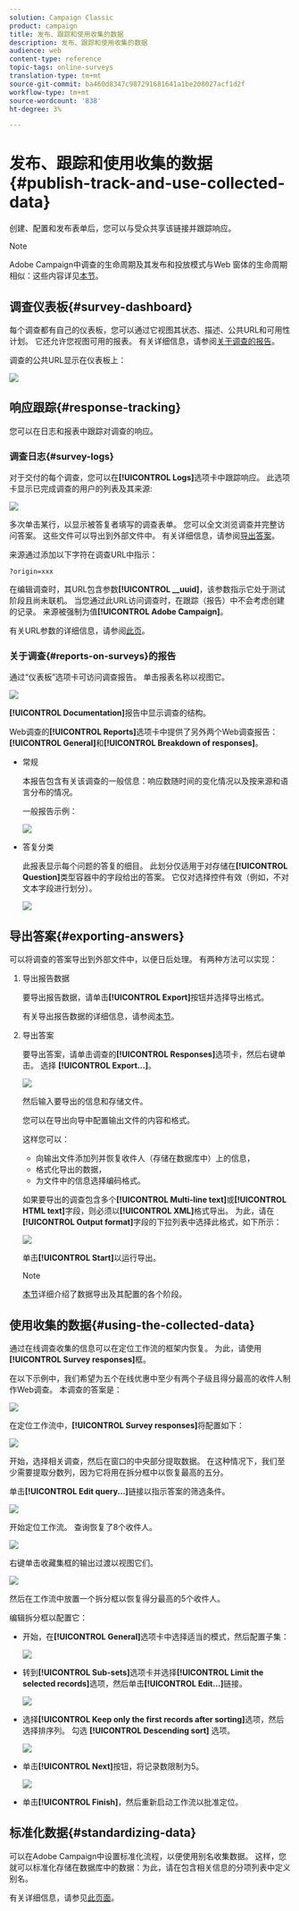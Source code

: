 ```yaml
---
solution: Campaign Classic
product: campaign
title: 发布、跟踪和使用收集的数据
description: 发布、跟踪和使用收集的数据
audience: web
content-type: reference
topic-tags: online-surveys
translation-type: tm+mt
source-git-commit: ba460d8347c987291681641a1be208027acf1d2f
workflow-type: tm+mt
source-wordcount: '838'
ht-degree: 3%

---
```



# 发布、跟踪和使用收集的数据{#publish-track-and-use-collected-data}

创建、配置和发布表单后，您可以与受众共享该链接并跟踪响应。

>[!NOTE]
>
>Adobe Campaign中调查的生命周期及其发布和投放模式与Web 窗体的生命周期相似：这些内容详见[本节](../../web/using/about-web-forms.md)。

## 调查仪表板{#survey-dashboard}

每个调查都有自己的仪表板，您可以通过它视图其状态、描述、公共URL和可用性计划。 它还允许您视图可用的报表。 有关详细信息，请参阅[关于调查的报告](#reports-on-surveys)。

调查的公共URL显示在仪表板上：

![](assets/survey_public_url.png)

## 响应跟踪{#response-tracking}

您可以在日志和报表中跟踪对调查的响应。

### 调查日志{#survey-logs}

对于交付的每个调查，您可以在&#x200B;**[!UICONTROL Logs]**&#x200B;选项卡中跟踪响应。 此选项卡显示已完成调查的用户的列表及其来源:

![](assets/s_ncs_admin_survey_logs.png)

多次单击某行，以显示被答复者填写的调查表单。 您可以全文浏览调查并完整访问答案。 这些文件可以导出到外部文件中。 有关详细信息，请参阅[导出答案](#exporting-answers)。

来源通过添加以下字符在调查URL中指示：

```
?origin=xxx
```

在编辑调查时，其URL包含参数&#x200B;**[!UICONTROL __uuid]**，该参数指示它处于测试阶段且尚未联机。 当您通过此URL访问调查时，在跟踪（报告）中不会考虑创建的记录。 来源被强制为值&#x200B;**[!UICONTROL Adobe Campaign]**。

有关URL参数的详细信息，请参阅[此页](../../web/using/defining-web-forms-properties.md#form-url-parameters)。

### 关于调查{#reports-on-surveys}的报告

通过“仪表板”选项卡可访问调查报告。 单击报表名称以视图它。

![](assets/s_ncs_admin_survey_report_doc.png)

**[!UICONTROL Documentation]**&#x200B;报告中显示调查的结构。

Web调查的&#x200B;**[!UICONTROL Reports]**&#x200B;选项卡中提供了另外两个Web调查报告：**[!UICONTROL General]**&#x200B;和&#x200B;**[!UICONTROL Breakdown of responses]**。

* 常规

   本报告包含有关该调查的一般信息：响应数随时间的变化情况以及按来源和语言分布的情况。

   一般报告示例：

   ![](assets/s_ncs_admin_survey_report_0.png)

* 答复分类

   此报表显示每个问题的答复的细目。 此划分仅适用于对存储在&#x200B;**[!UICONTROL Question]**&#x200B;类型容器中的字段给出的答案。 它仅对选择控件有效（例如，不对文本字段进行划分）。

   ![](assets/s_ncs_admin_survey_report_2.png)

## 导出答案{#exporting-answers}

可以将调查的答案导出到外部文件中，以便日后处理。 有两种方法可以实现：

1. 导出报告数据

   要导出报告数据，请单击&#x200B;**[!UICONTROL Export]**&#x200B;按钮并选择导出格式。

   有关导出报告数据的详细信息，请参阅[本节](../../reporting/using/about-reports-creation-in-campaign.md)。

1. 导出答案

   要导出答案，请单击调查的&#x200B;**[!UICONTROL Responses]**&#x200B;选项卡，然后右键单击。 选择 **[!UICONTROL Export...]**。

   ![](assets/s_ncs_admin_survey_logs_export_menu.png)

   然后输入要导出的信息和存储文件。

   您可以在导出向导中配置输出文件的内容和格式。

   这样您可以：

   * 向输出文件添加列并恢复收件人（存储在数据库中）上的信息，
   * 格式化导出的数据，
   * 为文件中的信息选择编码格式。

   如果要导出的调查包含多个&#x200B;**[!UICONTROL Multi-line text]**&#x200B;或&#x200B;**[!UICONTROL HTML text]**&#x200B;字段，则必须以&#x200B;**[!UICONTROL XML]**&#x200B;格式导出。 为此，请在&#x200B;**[!UICONTROL Output format]**&#x200B;字段的下拉列表中选择此格式，如下所示：

   ![](assets/s_ncs_admin_survey_logs_export_xml.png)

   单击&#x200B;**[!UICONTROL Start]**&#x200B;以运行导出。

   >[!NOTE]
   >
   >[本节](../../platform/using/about-generic-imports-exports.md)详细介绍了数据导出及其配置的各个阶段。

## 使用收集的数据{#using-the-collected-data}

通过在线调查收集的信息可以在定位工作流的框架内恢复。 为此，请使用&#x200B;**[!UICONTROL Survey responses]**&#x200B;框。

在以下示例中，我们希望为五个在线优惠中至少有两个子级且得分最高的收件人制作Web调查。 本调查的答案是：

![](assets/s_ncs_admin_survey_responses_wf_box_4.png)

在定位工作流中，**[!UICONTROL Survey responses]**&#x200B;将配置如下：

![](assets/s_ncs_admin_survey_responses_wf_box_1.png)

开始，选择相关调查，然后在窗口的中央部分提取数据。 在这种情况下，我们至少需要提取分数列，因为它将用在拆分框中以恢复最高的五分。

单击&#x200B;**[!UICONTROL Edit query...]**&#x200B;链接以指示答案的筛选条件。

![](assets/s_ncs_admin_survey_responses_wf_box_2.png)

开始定位工作流。 查询恢复了8个收件人。

![](assets/s_ncs_admin_survey_responses_wf_box_5.png)

右键单击收藏集框的输出过渡以视图它们。

![](assets/s_ncs_admin_survey_responses_wf_box_6.png)

然后在工作流中放置一个拆分框以恢复得分最高的5个收件人。

编辑拆分框以配置它：

* 开始，在&#x200B;**[!UICONTROL General]**&#x200B;选项卡中选择适当的模式，然后配置子集：

   ![](assets/s_ncs_admin_survey_responses_wf_box_6b.png)

* 转到&#x200B;**[!UICONTROL Sub-sets]**&#x200B;选项卡并选择&#x200B;**[!UICONTROL Limit the selected records]**&#x200B;选项，然后单击&#x200B;**[!UICONTROL Edit...]**&#x200B;链接。

   ![](assets/s_ncs_admin_survey_responses_wf_box_7.png)

* 选择&#x200B;**[!UICONTROL Keep only the first records after sorting]**&#x200B;选项，然后选择排序列。 勾选 **[!UICONTROL Descending sort]** 选项。

   ![](assets/s_ncs_admin_survey_responses_wf_box_8.png)

* 单击&#x200B;**[!UICONTROL Next]**&#x200B;按钮，将记录数限制为5。

   ![](assets/s_ncs_admin_survey_responses_wf_box_9.png)

* 单击&#x200B;**[!UICONTROL Finish]**，然后重新启动工作流以批准定位。

## 标准化数据{#standardizing-data}

可以在Adobe Campaign中设置标准化流程，以便使用别名收集数据。 这样，您就可以标准化存储在数据库中的数据：为此，请在包含相关信息的分项列表中定义别名。

有关详细信息，请参见[此页面](../../platform/using/managing-enumerations.md#about-enumerations)。
